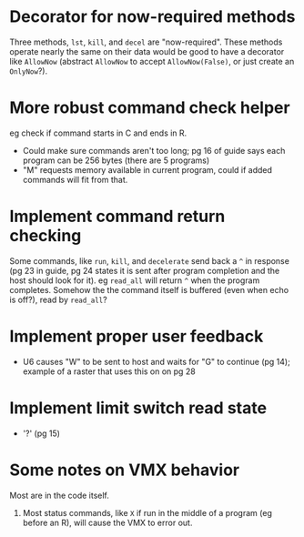 # Decorator for now-required methods

Three methods, `lst`, `kill`, and `decel` are "now-required". These methods operate nearly the same on their data would be good to have a decorator like `AllowNow` (abstract `AllowNow` to accept `AllowNow(False)`, or just create an `OnlyNow`?).

# More robust command check helper

eg check if command starts in C and ends in R.

- Could make sure commands aren't too long; pg 16 of guide says each program can be 256 bytes (there are 5 programs)
- "M" requests memory available in current program, could if added commands will fit from that.

# Implement command return checking

Some commands, like `run`, `kill`, and `decelerate` send back a `^` in response (pg 23 in guide, pg 24 states it is sent after program completion and the host should look for it). eg `read_all` will return `^` when the program completes. Somehow the the command itself is buffered (even when echo is off?), read by `read_all`?

# Implement proper user feedback

- U6 causes "W" to be sent to host and waits for "G" to continue (pg 14); example of a raster that uses this on on pg 28

# Implement limit switch read state

- '?' (pg 15)

# Some notes on VMX behavior

Most are in the code itself.

1. Most status commands, like `X` if run in the middle of a program (eg before an R), will cause the VMX to error out.
